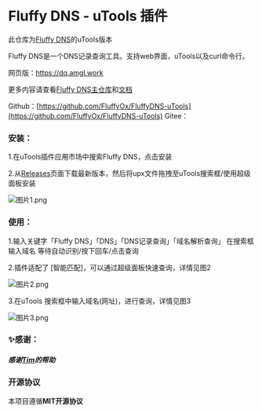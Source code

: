 # Fluffy DNS \- uTools 插件

此仓库为[Fluffy DNS](https://github.com/FluffyOx/FluffyDNS)的uTools版本

Fluffy DNS是一个DNS记录查询工具。支持web界面，uTools以及curl命令行。

网页版：https://dq.amgl.work

更多内容请查看[Fluffy DNS主仓库](https://github.com/FluffyOx/FluffyDNS)和[文档](https://docs-dq.amgl.work/)

Github：[https://github.com/FluffyOx/FluffyDNS-uTools](https://github.com/FluffyOx/FluffyDNS-uTools)
Gitee：

### 安装：

1.在uTools插件应用市场中搜索Fluffy DNS，点击安装

2.从[Releases](https://github.com/FluffyOx/FluffyDNS/releases)页面下载最新版本，然后将upx文件拖拽至uTools搜索框/使用超级面板安装

![图片1.png](https://img1.imgtp.com/2023/08/19/en2SwLIL.png)

### 使用：

1.输入关键字「Fluffy DNS」「DNS」「DNS记录查询」「域名解析查询」
在搜索框输入域名
等待自动识别/按下回车/点击查询

2.插件适配了 [智能匹配]，可以通过超级面板快速查询，详情见图2

![图片2.png](https://img1.imgtp.com/2023/08/19/lSsBaupv.png)

3.在uTools 搜索框中输入域名(网址)，进行查询，详情见图3

![图片3.png](https://img1.imgtp.com/2023/08/19/urZZfy1j.png)

### ✨感谢：

##### 感谢[Tim](https://github.com/Timfti)的帮助



### 开源协议

本项目遵循**MIT开源协议**